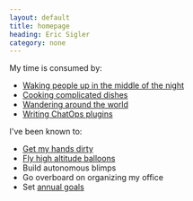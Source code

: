 ```yaml
---
layout: default
title: homepage
heading: Eric Sigler
category: none
---
```

My time is consumed by:

* [Waking people up in the middle of the night][1]
* [Cooking complicated dishes][2]
* [Wandering around the world][3]
* [Writing ChatOps plugins][6]

I've been known to:

* [Get my hands dirty][7]
* [Fly high altitude balloons][4]
* Build autonomous blimps
* Go overboard on organizing my office
* Set [annual goals][5]

[1]: http://www.pagerduty.com
[2]: /cooking.html
[3]: /travel.html
[4]: /balloon.html
[5]: /2014/01/01/goals/
[6]: /chatops.html
[7]: /gardening.html
